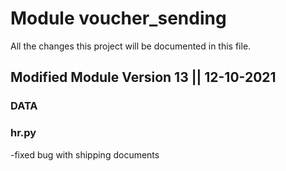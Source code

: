 # Module voucher_sending
All the changes this project will be documented in this file.

## Modified Module Version 13 || 12-10-2021

### DATA

### hr.py

-fixed bug with shipping documents